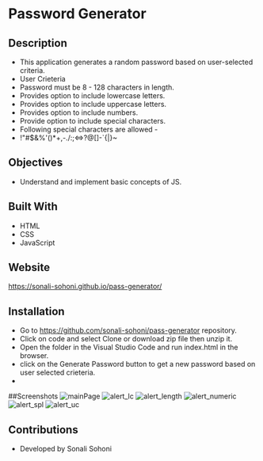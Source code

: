 # Password Generator

## Description
* This application generates a random password based on user-selected criteria.
*  User Crieteria
* Password must be 8 - 128 characters in length.
* Provides option to include lowercase letters.
* Provides option to include uppercase letters.
* Provides option to include numbers.
* Provide option to include special characters.
* Following special characters are allowed - 
* !"#$&%'()*+,-./:;<=>?@[]-`{|}~

## Objectives
* Understand and implement basic concepts of JS.


## Built With
* HTML
* CSS
* JavaScript

## Website 
https://sonali-sohoni.github.io/pass-generator/

## Installation
* Go to https://github.com/sonali-sohoni/pass-generator repository.
* Click on code and select Clone or download zip file then unzip it.
* Open the folder in the Visual Studio Code and run index.html in the browser.
* click on the Generate Password button to get a new password based on user selected crieteria.
* 
##Screenshots
![mainPage](https://user-images.githubusercontent.com/88642738/133005187-c14b602c-ba0e-4a03-a980-fb0e08da9912.JPG)
![alert_lc](https://user-images.githubusercontent.com/88642738/133005190-7e1a583d-2fd2-4738-ac7c-443db0b39150.JPG)
![alert_length](https://user-images.githubusercontent.com/88642738/133005191-be58d853-6c00-49af-94e3-f13bfee01823.JPG)
![alert_numeric](https://user-images.githubusercontent.com/88642738/133005193-63aac632-c7b9-4210-ab37-03ad3d3c85f7.JPG)
![alert_spl](https://user-images.githubusercontent.com/88642738/133005195-ccd09bef-1cc1-4dfa-a5e1-eb21443f1c3f.JPG)
![alert_uc](https://user-images.githubusercontent.com/88642738/133005196-4c8c1002-bfc8-4d53-99f8-768481fea0fb.JPG)





   
## Contributions
* Developed by Sonali Sohoni





